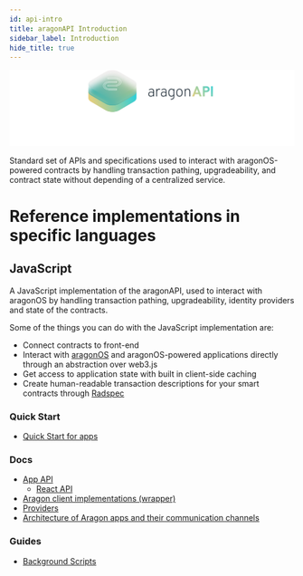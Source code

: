 ```yaml
---
id: api-intro
title: aragonAPI Introduction
sidebar_label: Introduction
hide_title: true
---
```


![](/docs/assets/brand/aragonapi.png)

Standard set of APIs and specifications used to interact with aragonOS-powered contracts by handling transaction pathing, upgradeability, and contract state without depending of a centralized service.

# Reference implementations in specific languages

## JavaScript

A JavaScript implementation of the aragonAPI, used to interact with aragonOS by handling transaction pathing, upgradeability, identity providers and state of the contracts.

Some of the things you can do with the JavaScript implementation are:

- Connect contracts to front-end
- Interact with [aragonOS](os-intro.md) and aragonOS-powered applications directly through an abstraction over web3.js
- Get access to application state with built in client-side caching
- Create human-readable transaction descriptions for your smart contracts through [Radspec](human-readable-txs.md)

### Quick Start

- [Quick Start for apps](js-quick-start.md)

### Docs

- [App API](js-ref-app.md)
  - [React API](js-ref-react.md)
- [Aragon client implementations (wrapper)](js-ref-wrapper.md)
- [Providers](js-ref-providers.md)
- [Architecture of Aragon apps and their communication channels](js-ref-architecture.md)

### Guides

- [Background Scripts](js-guide-bg-scripts.md)
